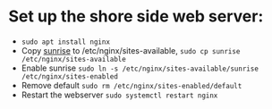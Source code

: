 # Set up the shore side web server:

- `sudo apt install nginx`
- Copy [sunrise](../SystemFiles/sunrise) to /etc/nginx/sites-available, `sudo cp sunrise /etc/nginx/sites-available`
- Enable sunrise `sudo ln -s /etc/nginx/sites-available/sunrise /etc/nginx/sites-enabled`
- Remove default `sudo rm /etc/nginx/sites-enabled/default`
- Restart the webserver `sudo systemctl restart nginx`
